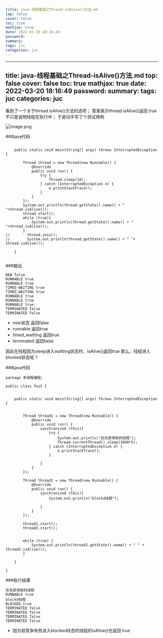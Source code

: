 ```yaml
---
title: java-线程基础之Thread-isAlive()方法.md
top: false
cover: false
toc: true
mathjax: true
date: 2022-03-20 18:16:49
password:
summary:
tags: juc
categories: juc
---
```

---
title: java-线程基础之Thread-isAlive()方法.md
top: false
cover: false
toc: true
mathjax: true
date: 2022-03-20 18:16:49
password:
summary:
tags: juc
categories: juc
---
看到了一个关于thread.isAlive()方法的选项；
答案表示thread.isAlive()返回 true不只是说明线程在执行中；
于是动手写了个测试用例

![image.png](https://upload-images.jianshu.io/upload_images/13965490-72caf405b5613097.png?imageMogr2/auto-orient/strip%7CimageView2/2/w/1240)

###java代码
~~~

    public static void main(String[] args) throws InterruptedException {

        Thread thread = new Thread(new Runnable() {
            @Override
            public void run() {
                try {
                    Thread.sleep(10);
                } catch (InterruptedException e) {
                    e.printStackTrace();
                }
            }
        });
        System.out.println(thread.getState().name() + " "+thread.isAlive());
        thread.start();
        while (true){
            System.out.println(thread.getState().name() + " "+thread.isAlive());
        }
//        thread.join();
//        System.out.println(thread.getState().name() + " "+ thread.isAlive());

    }


~~~

###输出
~~~
NEW false
RUNNABLE true
RUNNABLE true
TIMED_WAITING true
TIMED_WAITING true
RUNNABLE true
RUNNABLE true
RUNNABLE true
TERMINATED false
TERMINATED false
~~~

- new状态 返回false
- runnable 返回true
- timed_waitting 返回true
- terminated 返回false

因此在线程因为sleep进入waitting状态时，isAlive()返回true
那么，线程进入blocked状态呢？

###java代码
~~~
package 多线程编程;

public class Test {


    public static void main(String[] args) throws InterruptedException {


        Thread thread1 = new Thread(new Runnable() {
            @Override
            public void run() {
                synchronized (this){
                    try {
                        System.out.println("优先获得锁的线程");
                        Thread.currentThread().sleep(1000*5);
                    } catch (InterruptedException e) {
                        e.printStackTrace();
                    }

                }
            }
        });

        Thread thread2 = new Thread(new Runnable() {
            @Override
            public void run() {
                synchronized (this){
                    System.out.println("blockd线程");

                }
            }
        });

        thread1.start();
        thread2.start();


        while (true) {
            System.out.println(thread2.getState().name() + " " + thread2.isAlive());
        }

    }

}

~~~
###执行结果
~~~
优先获得锁的线程
RUNNABLE true
blockd线程
BLOCKED true
TERMINATED false
TERMINATED false
TERMINATED false
TERMINATED false
~~~
- 因为锁竞争失败进入blocked状态的线程的isAlive()也返回 true

